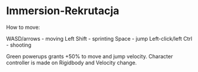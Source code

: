 # Immersion-Rekrutacja

How to move:

WASD/arrows - moving
Left Shift - sprinting
Space - jump
Left-click/left Ctrl - shooting

Green powerups grants +50% to move and jump velocity.
Character controller is made on Rigidbody and Velocity change.
